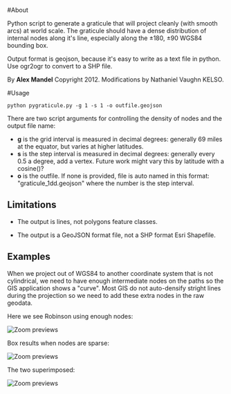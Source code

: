 #About

Python script to generate a graticule that will project cleanly (with smooth arcs) at world scale. The graticule should have a dense distribution of internal nodes along it's line, especially along the ±180, ±90 WGS84 bounding box.

Output format is geojson, because it's easy to write as a text file in python. Use ogr2ogr to convert to a SHP file.

By **Alex Mandel** Copyright 2012. 
Modifications by Nathaniel Vaughn KELSO.

#Usage

`python pygraticule.py -g 1 -s 1 -o outfile.geojson`

There are two script arguments for controlling the density of nodes and the output file name: 

* **g** is the grid interval is measured in decimal degrees: generally 69 miles at the equator, but varies at higher latitudes.
* **s** is the step interval is measured in decimal degrees: generally every 0.5 a degree, add a vertex. Future work might vary this by latitude with a cosine()?
* **o** is the outfile. If none is provided, file is auto named in this format: "graticule_1dd.geojson" where the number is the step interval.

## Limitations

* The output is lines, not polygons feature classes.

* The output is a GeoJSON format file, not a SHP format Esri Shapefile.

## Examples

When we project out of WGS84 to another coordinate system that is not cylindrical, we need to have enough intermediate nodes
on the paths so the GIS application shows a "curve". Most GIS do not auto-densify stright lines during the projection
so we need to add these extra nodes in the raw geodata.

Here we see Robinson using enough nodes:

![Zoom previews](https://github.com/nvkelso/pygraticule/raw/master/images/robinson.png)

Box results when nodes are sparse:

![Zoom previews](https://github.com/nvkelso/pygraticule/raw/master/images/box_no_densification.png)

The two superimposed:

![Zoom previews](https://github.com/nvkelso/pygraticule/raw/master/images/robinson_plus_box.png)